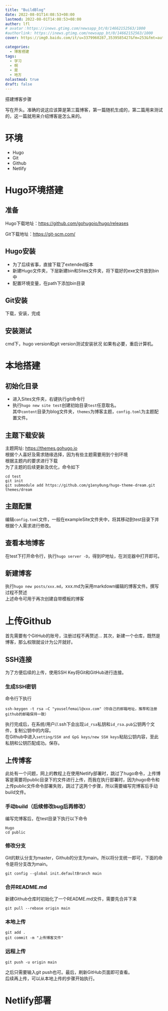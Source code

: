 ```yaml
---
title: "BuildBlog"
date: 2022-08-01T14:08:53+08:00
lastmod: 2022-08-01T14:08:53+08:00
auther: lfl
# avatar：https://inews.gtimg.com/newsapp_bt/0/14662152563/1000
#authorlink: https://inews.gtimg.com/newsapp_bt/0/14662152563/1000
cover: https://img0.baidu.com/it/u=3379960287,3539585427&fm=253&fmt=auto&app=138&f=JPEG?w=889&h=500

categories:
  - 博客搭建
tags:
  - 学习
  - 啊
  - 是
  - 地方
nolastmod: true
draft: false
---
```

搭建博客步骤

<!--more-->

写在开头。准确的说这应该算是第三篇博客，第一篇随机生成的，第二篇用来测试的，这一篇就用来介绍博客是怎么来的。
# 环境
+ Hugo
+ Git
+ Github
+ Netlify

# Hugo环境搭建
## 准备
Hugo下载地址：https://github.com/gohugoio/hugo/releases

Git下载地址：https://git-scm.com/
## Hugo安装
- 为了后续省事，直接下载了extended版本
- 新建Hugo文件夹，下层新建bin和Sites文件夹，将下载好的exe文件放到bin中
- 配置环境变量，在path下添加bin目录
## Git安装
下载，安装，完成
## 安装测试
cmd下，hugo version和git version测试安装状况
如果有必要，重启计算机。
# 本地搭建
## 初始化目录
- 进入Sites文件夹，右键执行git命令行
- 执行``hugo new site test``创建初始目录``test``任意取名。   
其中`content`目录为blog文件夹，`themes`为博客主题，`config.toml`为主题配置文件。
## 主题下载安装
主题网址: https://themes.gohugo.io   
根据个人喜好及需求随缘选择，因为有些主题需要用到个别环境   
根据主题内的要求进行下载  
为了主题的后续更新及优化，命令如下  

    cd test
    git init
    git submodule add https://github.com/g1eny0ung/hugo-theme-dream.git themes/dream
## 主题配置
编辑`config.toml`文件，一般在exampleSite文件夹中，将其移动到test目录下并根据个人需求进行修改。
## 查看本地博客
在test下打开命令行，执行`hugo server -D`，得到IP地址，在浏览器中打开即可。
## 新建博客
执行`hugo new posts/xxx.md`，xxx.md为采用markdown编辑的博客文件。撰写过程不赘述  
上述命令可用于再次创建自带模板的博客
# 上传Github
首先需要有个GitHub的账号，注册过程不再赘述...
其次，新建一个仓库，既然是博客，那么权限就设计为公开就好。
## SSH连接
为了方便后续的上传，使用SSH Key将Git和GitHub进行连接。
### 生成SSH密钥
命令行下执行
```
ssh-keygen -t rsa –C "youselfemail@xxx.com"（你自己的邮箱地址，推荐和注册github的邮箱保持一致）
```
执行完成后，在系统/用户//.ssh下会出现`id_rsa`私钥和`id_rsa.pub`公钥两个文件，复制公钥中的内容。  
在Github中进入`setting/SSH and GpG keys/new SSH keys`粘贴公钥内容，至此私钥和公钥匹配成功。保存。
## 上传博客
此处有一个问题，网上的教程上在使用Netlify部署时，跳过了hugo命令，上传博客是需要将public目录下的文件进行上传，而我在执行部署时，因为hugo命令和上传public文件命令部署失败，跳过了这两个步骤，所以需要编写完博客后手动build文件。
### 手动build（后续修改bug后再修改）
编写完博客后，在test目录下执行以下命令
```
Hugo
cd public
```
### 修改分支
Git的默认分支为master，Github的分支为main。所以将分支统一即可，下面的命令是将分支改为main。
```
git config --global init.defaultBranch main
```
### 合并README.md
新建Github仓库时初始化了一个README.md文件，需要先合并下来
```
git pull --rebase origin main
```
### 本地上传
```
git add .
git commit -m "上传博客文件"
```
### 远程上传
```
git push -u origin main
```
之后只需要输入git push也可。最后，刷新GitHub页面即可查看。   
后续再上传，可以从本地上传的步骤开始执行。
# Netlify部署
